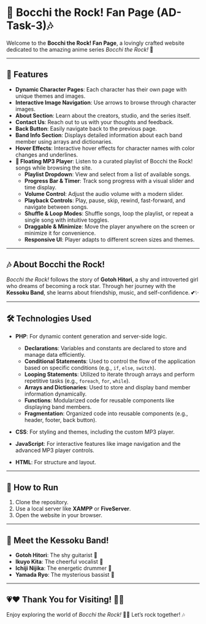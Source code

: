 # 🎸 Bocchi the Rock! Fan Page (AD-Task-3)🎶

Welcome to the **Bocchi the Rock! Fan Page**, a lovingly crafted website dedicated to the amazing anime series *Bocchi the Rock!* 🌟

---

## 🌟 Features
- **Dynamic Character Pages**: Each character has their own page with unique themes and images.
- **Interactive Image Navigation**: Use arrows to browse through character images.
- **About Section**: Learn about the creators, studio, and the series itself.
- **Contact Us**: Reach out to us with your thoughts and feedback.
- **Back Button**: Easily navigate back to the previous page.
- **Band Info Section**: Displays detailed information about each band member using arrays and dictionaries.
- **Hover Effects**: Interactive hover effects for character names with color changes and underlines.
- **🎵 Floating MP3 Player**: Listen to a curated playlist of Bocchi the Rock! songs while browsing the site.
    - **Playlist Dropdown**: View and select from a list of available songs.
    - **Progress Bar & Timer**: Track song progress with a visual slider and time display.
    - **Volume Control**: Adjust the audio volume with a modern slider.
    - **Playback Controls**: Play, pause, skip, rewind, fast-forward, and navigate between songs.
    - **Shuffle & Loop Modes**: Shuffle songs, loop the playlist, or repeat a single song with intuitive toggles.
    - **Draggable & Minimize**: Move the player anywhere on the screen or minimize it for convenience.
    - **Responsive UI**: Player adapts to different screen sizes and themes.

---

## 🎶 About Bocchi the Rock!
*Bocchi the Rock!* follows the story of **Gotoh Hitori**, a shy and introverted girl who dreams of becoming a rock star. Through her journey with the **Kessoku Band**, she learns about friendship, music, and self-confidence. 💕✨

---

## 🛠️ Technologies Used
- **PHP**: For dynamic content generation and server-side logic.
  - **Declarations**: Variables and constants are declared to store and manage data efficiently.
  - **Conditional Statements**: Used to control the flow of the application based on specific conditions (e.g., `if`, `else`, `switch`).
  - **Looping Statements**: Utilized to iterate through arrays and perform repetitive tasks (e.g., `foreach`, `for`, `while`).
  - **Arrays and Dictionaries**: Used to store and display band member information dynamically.
  - **Functions**: Modularized code for reusable components like displaying band members.
  - **Fragmentation**: Organized code into reusable components (e.g., header, footer, back button).

- **CSS**: For styling and themes, including the custom MP3 player.
- **JavaScript**: For interactive features like image navigation and the advanced MP3 player controls.
- **HTML**: For structure and layout.

---

## 🚀 How to Run
1. Clone the repository.
2. Use a local server like **XAMPP** or **FiveServer**.
3. Open the website in your browser.

---

## 🎸 Meet the Kessoku Band!
- **Gotoh Hitori**: The shy guitarist 🎸
- **Ikuyo Kita**: The cheerful vocalist 🎤
- **Ichiji Nijika**: The energetic drummer 🥁
- **Yamada Ryo**: The mysterious bassist 🎵

---

## 💗❤️ Thank You for Visiting! 💛💙
Enjoy exploring the world of *Bocchi the Rock!* 🌟✨ Let’s rock together! 🎶